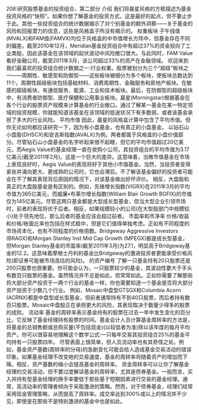 208:研究股票基金的投资组合，第二部分
介绍
我们将晨星风格的方框描述为基金投资风格的“快照”。如果你想了解基金的投资方式，这是最好的起点，但不要止步于此。其他一些投资组合的统计数据揭示了对个别基金的额外洞察——关于基金的风险和回报潜力的信息，这些是风格盒子所没有揭示的。
权重板块
子午线值(MVALX)和FAM值(FAMVX)均位于风格盒的中市值增长方阵中，但基金存在不同的偏差。截至2010年12月，Meridian基金投资组合中有超过37%的资金投向了工业类股，因此该基金在该领域的起伏波动中风险敞口很大。与此同时，FAM Value看好金融公司，截至2011年3月，该公司超过33%的资产在金融领域。
欢迎来到我们最喜欢的投资组合统计数据之一:行业权重。股票被划分为三个“超级”板块之一——周期性、敏感型和防御型——这些板块被细分为多个板块，使板块总数达到11个。周期性超级板块包括基础材料、消费周期性、金融服务和房地产板块。在敏感的超级板块，有通信服务、能源、工业和技术板块。最后，在防御型的超级板块中，有消费者防御型、医疗保健和公用事业板块。晨星(Morningstar)根据基金在各个行业的股票资产规模来计算基金的行业敞口。通过了解某一基金在某一特定领域的投资规模，你就能知道该基金在该领域的低迷状况下有多脆弱，或者该基金承担了多大的行业风险。
平均市值
因此，晨星的风格盒计算中包含了平均市值。但你无论如何都应该研究一下，因为有小盘基金，也有真正的小盘基金。
以钻石山小盘股(DHSCX)和安吉斯指数(AVALX)为例。两者都属于风格盒的小盘价值部分。尽管钻石山小盘基金的名字听起来很不起眼，但它的平均市值超过20亿美元，而Aegis Value的基金经理一直在收购小公司，其投资组合的平均市值为3.17亿美元(截至2011年2月)。这是一个巨大的差异。这意味着，当微市值基金在市场上表现良好时，Aegis Value的表现将好于其他小市值基金。当然，当投资者变得紧张并涌向更大、更成熟的公司时，它也会滞后。不了解该基金偏好的投资者可能会在不了解其表现背后原因的情况下，对该基金做出好坏评价。
相反，大盘股和真正的大盘股基金是有区别的。例如，先锋增长指数(VIGRX)在2011年3月的平均市值为365亿美元，而威廉•布莱尔增长指数(William Blair Growth BGFIX)的市值仅为145亿美元。尽管这两只基金都是大型成长型基金，但当大型企业引领市场时，前者的表现将优于后者。相反，如果规模较小的公司(在大型股部门中规模较小)处于领先地位，那么后者的基金应该会超过前者。
市盈率和市净率
价格/收益和价格/帐面比率也包括在样式框中，但是它们值得单独考虑。正如有不同程度的市场资本化，也有不同程度的价格倍数。Bridgeway Aggressive Investors (BRAGX)和Morgan Stanley Inst Mid Cap Growth (MPEGX)都是成长型基金，但Morgan Stanley基金的市盈率(截至2011年3月)为27.1，明显高于Bridgeway基金的12.2。这意味着摩根士丹利的基金比Bridgeway的激进投资者更能承受价格风险(即证券可能被市场高估的风险)。
的资产编号
了解一只基金持有20只股票还是200只股票也很重要。你可能会认为，一只股票较少的基金，其波动性要大于手头有数百只股票的基金。虽然情况并不总是如此，但常常如此。正如你需要了解那些将大部分资产投资于一两个行业的基金一样，你也需要知道一个基金是否将大部分资产投资于少数几个行业。
例如，Mosaic中盘型GTSGX和Columbia Acorn (ACRNX)都是中盘型成长型基金，但前者通常持有不到40只股票，而后者持有数百只股票。Mosaic中盘股正在承担更大的风险，其表现取决于数量少得多的股票的成败。
流动率
基金的周转率表示基金持有的股票在过去一年中发生变化的百分比，它反映了基金经理持有股票的时间。基金会计人员计算基金周转率的方法是，将基金的总销售额或总购买量(不包括现金)(以较低者为准)除以该年度的每月平均资产。你可以很容易地理解这个数学公式:一只每年交易其投资组合25%的基金平均持有一只股票四年。
尽管表面上很简单，但人员流动率也有其奇怪之处。例如，基金资产基数(周转率的分母)的急剧变化可能会给人造成基金交易活动的错误印象。如果基金经理不改变她的交易速度，基金的周转率将随着资产的增加而下降。相反，资产基数的缩小会提高基金的周转率。
资金周转率可以让你了解基金经理的交易活动，但不要过度解读基金的周转率，尤其是债券基金。一般而言，买入并持有型基金经理的换手率要低于那些基于短期因素进行交易的基金经理。通常，高流动率的管理者倾向于采取激进的策略。然而，对于债券基金，经理们经常采用现金管理策略，从而提高了周转率。成交率达到300%或以上的情况并不少见，即使是在那些不是特别激进的基金中也是如此。
